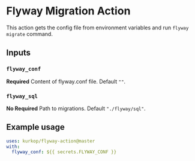 # Flyway Migration Action

This action gets the config file from environment variables and run `flyway migrate` command.

## Inputs

### `flyway_conf`

**Required** Content of flyway.conf file. Default `""`.

### `flyway_sql`

**No Required** Path to migrations. Default `"./flyway/sql"`.


## Example usage

```yaml
uses: kurkop/flyway-action@master
with:
  flyway_conf: ${{ secrets.FLYWAY_CONF }}
```